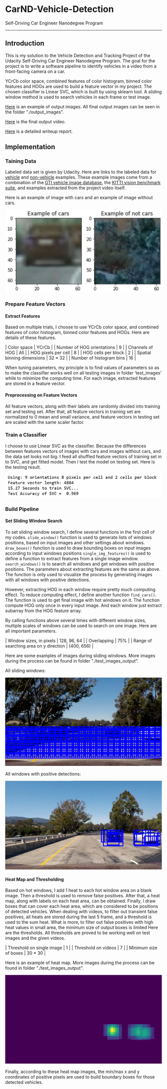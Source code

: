 # CarND-Vehicle-Detection # 
Self-Driving Car Engineer Nanodegree Program

---

## Introduction ##

This is my solution to the Vehicle Detection and Tracking Project of the Udacity Self-Driving Car Engineer Nanodegree Program. The goal for the project is to write a software pipeline to identify vehicles in a video from a front-facing camera on a car.

YCrCb color space, combined features of color histogram, binned color features and HOGs are used to build a feature vector in my project. The chosen classifier is Linear SVC, which is built by using sklearn tool. A sliding window method is used to search vehicles in each frame or test image.

[Here](./examples/test2.jpg) is an example of output images. All final output images can be seen in the folder "./output_images".

[Here](./test_videos_output/project_video_output.mp4) is the final output video.

[Here](./writeup.pdf) is a detailed writeup report.

## Implementation ##

[image1]: ./examples/rawdataset.JPG "data set example"
[image2]: ./examples/testing_result.png "testing result"
[image3]: ./examples/all_windows.jpg "all window"
[image4]: ./examples/all_windows_positive_detections.png "All windows positive detections"
[image5]: ./examples/heatmap.jpg "Heat map"

### Taining Data ###

Labeled data set is given by Udacity. Here are links to the labeled data for [vehicle](https://s3.amazonaws.com/udacity-sdc/Vehicle_Tracking/vehicles.zip) and [non-vehicle](https://s3.amazonaws.com/udacity-sdc/Vehicle_Tracking/non-vehicles.zip) examples.  These example images come from a combination of the [GTI vehicle image database](http://www.gti.ssr.upm.es/data/Vehicle_database.html), the [KITTI vision benchmark suite](http://www.cvlibs.net/datasets/kitti/), and examples extracted from the project video itself.

Here is an example of image with cars and an example of image without cars.

![data set example][image1]

### Prepare Feature Vectors ###

#### Extract Features ####

Based on multiple trials, I choose to use YCrCb color space, and combined features of color histogram, binned color features and HOGs. Here are details of these features.

| Color space                | YCrCb    |
| Number of HOG orientations | 9        | 
| Channels of HOG            | All      |
| HOG pixels per cell        | 8        |
| HOG cells per block        | 2        |
| Spatial binning dimensions | 32 * 32  |
| Number of histogram bins   | 16       |

When tuning parameters, my principle is to find values of parameters so as to make the classifier works well on all testing images in folder ‘test_images’ while to minimize the computing time.
For each image, extracted features are stored in a feature vector.

#### Preprocessing on Feature Vectors ####

All feature vectors, along with their labels are randomly divided into training set and testing set.
After that, all feature vectors in training set are normalized to 0 mean and small variance, and feature vectors in testing set are scaled with the same scaler factor.

### Train a Classifier ###

I choose to use Linear SVC as the classifier. Because the differences between features vectors of images with cars and images without cars, and the data set looks not big.
I feed all shuffled feature vectors of training set in to SVC, and get fitted model. Then I test the model on testing set. Here is the testing result.

![testing_result][image2]

### Build Pipeline ###

#### Set Sliding Window Search ####

To set sliding window search, I define several functions in the first cell of my codes.
`slide_window()` function is used to generate lists of windows positions, based on input images and other settings about windows.
`draw_boxes()` function is used to draw bounding boxes on input images according to input windows positions
`single_img_features()` is used to define a function to extract features from a single image window.
`search_windows()` is to search all windows and get windows with positive positions. The parameters about extracting features are the same as above. The function is only used to visualize the process by generating images with all windows with positive detections. 

However, extracting HOG in each window require pretty much computing effect. To reduce computing effect, I define another function `find_cars()`. The function is used to get final image with hot windows on it. The function compute HOG only once in every input image. And each window just extract subarray from the HOG feature array.

By calling functions above several times with different window sizes, multiple scales of windows can be used to search on one image.
Here are all important parameters.

| Window sizes, in pixels                | 128, 96, 64 |
| Overlapping                            | 75%         | 
| Range of searching area on y direction | (400, 656)  |

Here are some examples of images during sliding windows. More images during the process can be found in folder "./test_images_output".

All sliding windows:

![All windows][image3]

All windows with positive detections:

![All windows_positive_detections][image4]

#### Heat Map and Thresholding ####

Based on hot windows, I add 1 heat to each hot window area on a blank image. Then a threshold is used to remove false positives. After that, a heat map, along with labels on each heat area, can be obtained. Finally, I draw boxes that can cover each heat area, which are considered to be positions of detected vehicles.
When dealing with videos, to filter out transient false positives, all heats are stored during the last 5 frame, and a threshold is used to the sum heat.
What is more, to filter out false positives with high heat values in small area, the minimum size of output boxes is limited 
Here are the thresholds. All thresholds are proved to be working well on test images and the given videos.

| Threshold on single image              | 1       |
| Threshold on videos                    | 7       | 
| Minimum size of boxes                  | 30 * 30 |

Here is an example of heat map. More images during the process can be found in folder "./test_images_output".

![Heat Map][image5]

Finally, according to these heat map images, the min/max x and y coordinates of positive pixels are used to build boundary boxes for those detected vehicles.
